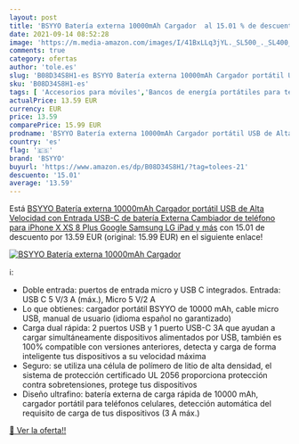 ```yaml
---
layout: post
title: 'BSYYO Batería externa 10000mAh Cargador  al 15.01 % de descuento'
date: 2021-09-14 08:52:28
image: 'https://m.media-amazon.com/images/I/41BxLLq3jYL._SL500_._SL400_.jpg'
comments: true
category: ofertas
author: 'tole.es'
slug: 'B08D34S8H1-es BSYYO Batería externa 10000mAh Cargador portátil USB de...'
sku: 'B08D34S8H1-es'
tags: [ 'Accesorios para móviles','Bancos de energía portátiles para teléfonos móviles','Cargadores para móviles','Comunicación móvil y accesorios','Electrónica','bsyyo','ipad','iphone', ]
actualPrice: 13.59 EUR
currency: EUR
price: 13.59
comparePrice: 15.99 EUR
prodname: 'BSYYO Batería externa 10000mAh Cargador portátil USB de Alta Velocidad con Entrada USB-C de  batería Externa Cambiador de teléfono para iPhone X XS 8 Plus Google Samsung LG iPad y más'
country: 'es'
flag: '🇪🇸'
brand: 'BSYYO'
buyurl: 'https://www.amazon.es/dp/B08D34S8H1/?tag=tolees-21'
descuento: '15.01'
average: '13.59'
---
```


Está [BSYYO Batería externa 10000mAh Cargador portátil USB de Alta Velocidad con Entrada USB-C de  batería Externa Cambiador de teléfono para iPhone X XS 8 Plus Google Samsung LG iPad y más](https://www.amazon.es/dp/B08D34S8H1/?tag=tolees-21) con 15.01 de descuento por 13.59 EUR (original: 15.99 EUR) en el siguiente enlace!

[![BSYYO Batería externa 10000mAh Cargador ](https://m.media-amazon.com/images/I/41BxLLq3jYL._SL500_._SL400_.jpg)](https://www.amazon.es/dp/B08D34S8H1/?tag=tolees-21)

ℹ️:

- Doble entrada: puertos de entrada micro y USB C integrados. Entrada: USB C 5 V/3 A (máx.), Micro 5 V/2 A
- Lo que obtienes: cargador portátil BSYYO de 10000 mAh, cable micro USB, manual de usuario (idioma español no garantizado)
- Carga dual rápida: 2 puertos USB y 1 puerto USB-C 3A que ayudan a cargar simultáneamente dispositivos alimentados por USB, también es 100% compatible con versiones anteriores, detecta y carga de forma inteligente tus dispositivos a su velocidad máxima
- Seguro: se utiliza una célula de polímero de litio de alta densidad, el sistema de protección certificado UL 2056 proporciona protección contra sobretensiones, protege tus dispositivos
- Diseño ultrafino: batería externa de carga rápida de 10000 mAh, cargador portátil para teléfonos celulares, detección automática del requisito de carga de tus dispositivos (3 A máx.)

[🛒 Ver la oferta!!](https://www.amazon.es/dp/B08D34S8H1/?tag=tolees-21)
